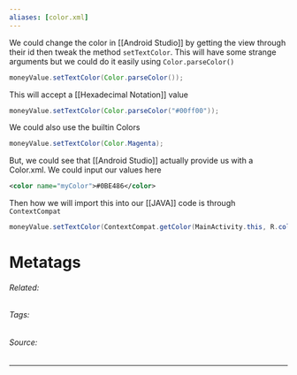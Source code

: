 ```yaml
---
aliases: [color.xml]
---
```


We could change the color in [[Android Studio]] by getting the view through their id then tweak the method `setTextColor`. This will have some strange arguments but we could do it easily using `Color.parseColor()`

```java
moneyValue.setTextColor(Color.parseColor());
```

This will accept a [[Hexadecimal Notation]] value
```java
moneyValue.setTextColor(Color.parseColor("#00ff00"));
```

We could also use the builtin Colors
```java
moneyValue.setTextColor(Color.Magenta);
```

But, we could see that [[Android Studio]] actually provide us with a Color.xml. We could input our values here
```xml
<color name="myColor">#0BE486</color>
```

Then how we will import this into our [[JAVA]] code is through `ContextCompat`
```java
moneyValue.setTextColor(ContextCompat.getColor(MainActivity.this, R.color.myColor));
```

# Metatags
###### Related: 
###### Tags: 
###### Source: 

---
